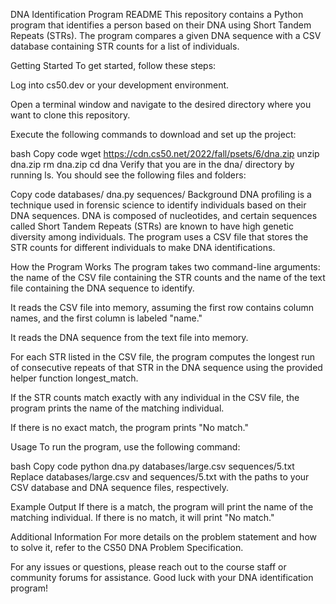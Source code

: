 DNA Identification Program README
This repository contains a Python program that identifies a person based on their DNA using Short Tandem Repeats (STRs). The program compares a given DNA sequence with a CSV database containing STR counts for a list of individuals.

Getting Started
To get started, follow these steps:

Log into cs50.dev or your development environment.

Open a terminal window and navigate to the desired directory where you want to clone this repository.

Execute the following commands to download and set up the project:

bash
Copy code
wget https://cdn.cs50.net/2022/fall/psets/6/dna.zip
unzip dna.zip
rm dna.zip
cd dna
Verify that you are in the dna/ directory by running ls. You should see the following files and folders:

Copy code
databases/  dna.py  sequences/
Background
DNA profiling is a technique used in forensic science to identify individuals based on their DNA sequences. DNA is composed of nucleotides, and certain sequences called Short Tandem Repeats (STRs) are known to have high genetic diversity among individuals. The program uses a CSV file that stores the STR counts for different individuals to make DNA identifications.

How the Program Works
The program takes two command-line arguments: the name of the CSV file containing the STR counts and the name of the text file containing the DNA sequence to identify.

It reads the CSV file into memory, assuming the first row contains column names, and the first column is labeled "name."

It reads the DNA sequence from the text file into memory.

For each STR listed in the CSV file, the program computes the longest run of consecutive repeats of that STR in the DNA sequence using the provided helper function longest_match.

If the STR counts match exactly with any individual in the CSV file, the program prints the name of the matching individual.

If there is no exact match, the program prints "No match."

Usage
To run the program, use the following command:

bash
Copy code
python dna.py databases/large.csv sequences/5.txt
Replace databases/large.csv and sequences/5.txt with the paths to your CSV database and DNA sequence files, respectively.

Example Output
If there is a match, the program will print the name of the matching individual. If there is no match, it will print "No match."

Additional Information
For more details on the problem statement and how to solve it, refer to the CS50 DNA Problem Specification.

For any issues or questions, please reach out to the course staff or community forums for assistance. Good luck with your DNA identification program!
